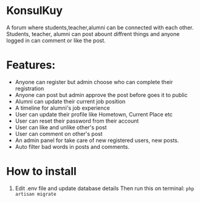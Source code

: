 # KonsulKuy

A forum where students,teacher,alumni can be connected with each other. 
Students, teacher, alumni can post abount diffrent things and anyone logged in can comment or like the post.

# Features:

- Anyone can register but admin choose who can complete their registration
- Anyone can post but admin approve the post before goes it to public
- Alumni can update their current job position
- A timeline for alumni's job experience
- User can update their profile like Hometown, Current Place etc
- User can reset their password from their account
- User can like and unlike other's post
- User can comment on other's post
- An admin panel for take care of new registered users, new posts.
- Auto filter bad words in posts and comments.

# How to install
1. Edit .env file and update database details
Then run this on terminal:
`php artisan migrate`
